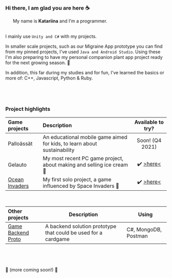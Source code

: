 ### Hi there, I am glad you are here :coffee:

&nbsp; &nbsp; &nbsp; My name is **Katariina** and I'm a programmer.

&nbsp; \
I mainly use ` Unity and C# ` with my projects. 

In smaller scale projects, such as our Migraine App prototype you can find from my pinned projects, I've used ` Java and Android Studio `. Using these I'm also preparing to have my personal companion plant app project ready for the next growing season. :seedling:

In addition, this far during my studies and for fun, I've learned the basics or more of: C++, Javascript, Python & Ruby.  

&nbsp; 
---


### Project highlights

| Game projects  |  Description | Available to try? |
| :------- | :----------- | :---------------: |
| Palloässät | An educational mobile game aimed for kids, to learn about sustainability | Soon! (Q4 2021) |
| Gelauto   |  My most recent PC game project, about making and selling ice cream :icecream:  | :heavy_check_mark: [>here<](https://kaitariina.github.io/gelauto/) |
| [Ocean Invaders](https://github.com/Kaitariina/ocean-invaders) | My first solo project, a game influenced by Space Invaders :space_invader: | :heavy_check_mark: [>here<](https://kaitariina.github.io/ocean-invaders-thegame/) |

&nbsp; 

|Other projects| Description | Using |
| :---  | --- | --- |
| [Game Backend Proto](https://github.com/Kaitariina/gspc-project) | A backend solution prototype that could be used for a cardgame  | C#, MongoDB, Postman |



&nbsp;
---

:construction: (more coming soon!) :construction:

